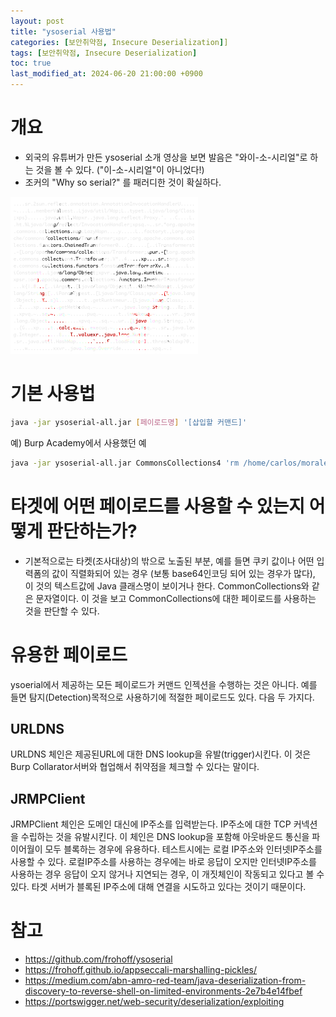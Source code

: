 ```yaml
---
layout: post
title: "ysoserial 사용법"
categories: [보안취약점, Insecure Deserialization]]
tags: [보안취약점, Insecure Deserialization]
toc: true
last_modified_at: 2024-06-20 21:00:00 +0900
---
```



# 개요
- 외국의 유튜버가 만든 ysoserial 소개 영상을 보면 발음은 "와이-소-시리얼"로 하는 것을 볼 수 있다. ("이-소-시리얼"이 아니었다!)
- 조커의 "Why so serial?" 를 패러디한 것이 확실하다. 

![](/images/ysoserial.png)

# 기본 사용법

```sh
java -jar ysoserial-all.jar [페이로드명] '[삽입할 커맨드]'
```

예) Burp Academy에서 사용했던 예 

```sh
java -jar ysoserial-all.jar CommonsCollections4 'rm /home/carlos/morale.txt'
```


# 타겟에 어떤 페이로드를 사용할 수 있는지 어떻게 판단하는가?
- 기본적으로는 타켓(조사대상)의 밖으로 노출된 부분, 예를 들면 쿠키 값이나 어떤 입력폼의 값이 직렬화되어 있는 경우 (보통 base64인코딩 되어 있는 경우가 많다), 이 것의 텍스트값에 Java 클래스명이 보이거나 한다. CommonCollections와 같은 문자열이다. 이 것을 보고 CommonCollections에 대한 페이로드를 사용하는 것을 판단할 수 있다.


# 유용한 페이로드
ysoerial에서 제공하는 모든 페이로드가 커맨드 인젝션을 수행하는 것은 아니다. 예를 들면 탐지(Detection)목적으로 사용하기에 적절한 페이로드도 있다. 다음 두 가지다. 

## URLDNS 
URLDNS 체인은 제공된URL에 대한 DNS lookup을 유발(trigger)시킨다. 이 것은 Burp Collarator서버와 협업해서 취약점을 체크할 수 있다는 말이다. 

## JRMPClient 
JRMPClient 체인은 도메인 대신에 IP주소를 입력받는다. IP주소에 대한 TCP 커넥션을 수립하는 것을 유발시킨다. 이 체인은 DNS lookup을 포함해 아웃바운드 통신을 파이어월이 모두 블록하는 경우에 유용하다. 테스트시에는 로컬 IP주소와 인터넷IP주소를 사용할 수 있다. 로컬IP주소를 사용하는 경우에는 바로 응답이 오지만 인터넷IP주소를 사용하는 경우 응답이 오지 않거나 지연되는 경우, 이 개짓체인이 작동되고 있다고 볼 수 있다. 타겟 서버가 블록된 IP주소에 대해 연결을 시도하고 있다는 것이기 때문이다. 

# 참고 
- https://github.com/frohoff/ysoserial
- https://frohoff.github.io/appseccali-marshalling-pickles/
- https://medium.com/abn-amro-red-team/java-deserialization-from-discovery-to-reverse-shell-on-limited-environments-2e7b4e14fbef
- https://portswigger.net/web-security/deserialization/exploiting